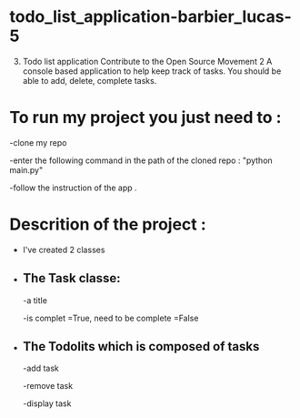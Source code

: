 # todo_list_application-barbier_lucas-5
3. Todo list application Contribute to the Open Source Movement 2 A console based application to help keep track of tasks. You should be able to add, delete, complete tasks.

# To run my project you just need to : 
-clone my repo

-enter the following command in the path of the cloned repo : 
"python main.py"

-follow the instruction of the app .

# Descrition of the project : 
- I've created 2 classes
- ## The Task classe:
    -a title
  
    -is complet =True, need to be complete =False
  
- ## The Todolits which is composed of tasks
    -add task
  
    -remove task
  
    -display task
  
